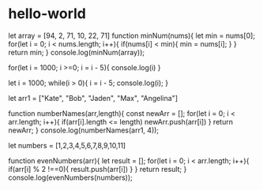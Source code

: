 # hello-world


let array = [94, 2, 71, 10, 22, 71]
function minNum(nums){
let min = nums[0];
for(let i = 0; i < nums.length; i++){
if(nums[i] < min){
min = nums[i];
}
}
return min;
}
console.log(minNum(array));


for(let i = 1000; i >=0; i = i - 5){
console.log(i)
}

let i = 1000;
while(i > 0){
i = i - 5;
console.log(i);
}

let arr1 = ["Kate", "Bob", "Jaden", "Max", "Angelina"] 

function numberNames(arr,length){
const newArr = [];
for(let i = 0; i < arr.length; i++){
if(arr[i].length <= length) newArr.push(arr[i])
}
return newArr;
}
console.log(numberNames(arr1, 4));

let numbers = [1,2,3,4,5,6,7,8,9,10,11]

function evenNumbers(arr){
 let result = [];
 for(let i = 0; i < arr.length; i++){
   if(arr[i] % 2 !==0){
     result.push(arr[i])
   }
 }
 return result;
}
console.log(evenNumbers(numbers));



